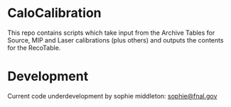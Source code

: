 # CaloCalibration
This repo contains scripts which take input from the Archive Tables for Source, MIP and Laser calibrations (plus others) and outputs the contents for the RecoTable.

# Development
Current code underdevelopment by sophie middleton: sophie@fnal.gov

